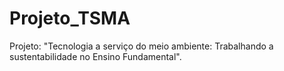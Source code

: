 # Projeto_TSMA
Projeto: "Tecnologia a serviço do meio ambiente: Trabalhando a sustentabilidade no Ensino Fundamental".
